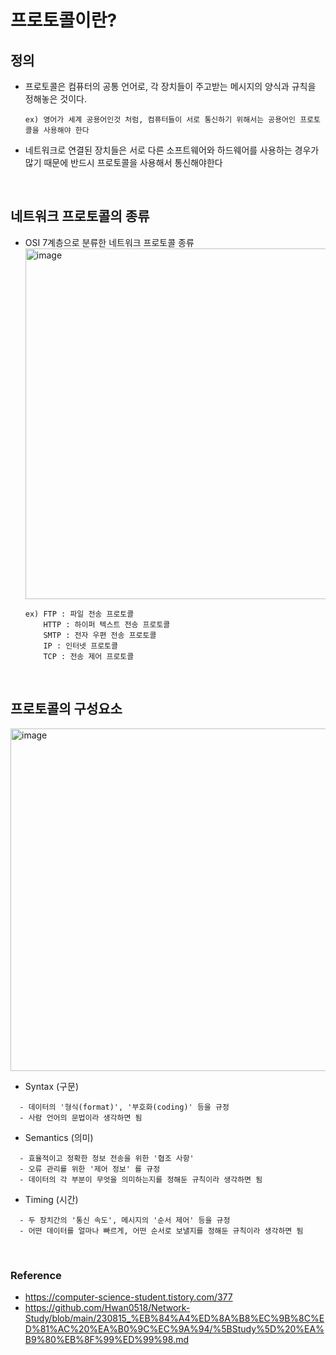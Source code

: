 # 프로토콜이란?

## 정의
  - 프로토콜은 컴퓨터의 공통 언어로, 각 장치들이 주고받는 메시지의 양식과 규칙을 정해놓은 것이다.
    
    ```plaintext
    ex) 영어가 세계 공용어인것 처럼, 컴퓨터들이 서로 통신하기 위해서는 공용어인 프로토콜을 사용해야 한다
    ```
  - 네트워크로 연결된 장치들은 서로 다른 소프트웨어와 하드웨어를 사용하는 경우가 많기 때문에 반드시 프로토콜을 사용해서 통신해야한다

<br>

## 네트워크 프로토콜의 종류
  - OSI 7계층으로 분류한 네트워크 프로토콜 종류
    <img width="561" alt="image" src="https://github.com/Hwan0518/Network-Study/assets/108791919/1610e204-a853-4eeb-9a8e-f5dd8a24caf0">
    ```plaintext
    ex) FTP : 파일 전송 프로토콜
        HTTP : 하이퍼 텍스트 전송 프로토콜
        SMTP : 전자 우편 전송 프로토콜
        IP : 인터넷 프로토콜
        TCP : 전송 제어 프로토콜
    ```

<br>

## 프로토콜의 구성요소
<img width="548" alt="image" src="https://github.com/Hwan0518/Network-Study/assets/108791919/9728d385-543d-47b4-a8b6-fc1a261c29c4">


- Syntax (구문)
```plaintext
  - 데이터의 '형식(format)', '부호화(coding)' 등을 규정
  - 사람 언어의 문법이라 생각하면 됨
```
- Semantics (의미)
```plaintext
  - 효율적이고 정확한 정보 전송을 위한 '협조 사항'
  - 오류 관리를 위한 '제어 정보' 를 규정
  - 데이터의 각 부분이 무엇을 의미하는지를 정해둔 규칙이라 생각하면 됨
```
- Timing (시간)
```plaintext
  - 두 장치간의 '통신 속도', 메시지의 '순서 제어' 등을 규정
  - 어떤 데이터를 얼마나 빠르게, 어떤 순서로 보낼지를 정해둔 규칙이라 생각하면 됨
```

<br>


### Reference
- https://computer-science-student.tistory.com/377
- https://github.com/Hwan0518/Network-Study/blob/main/230815_%EB%84%A4%ED%8A%B8%EC%9B%8C%ED%81%AC%20%EA%B0%9C%EC%9A%94/%5BStudy%5D%20%EA%B9%80%EB%8F%99%ED%99%98.md
